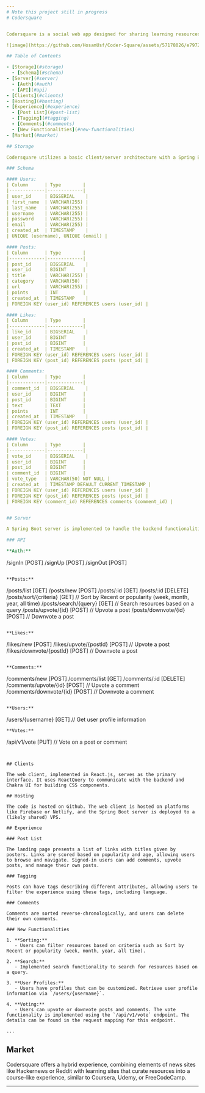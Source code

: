 ```yaml
---
# Note this project still in progress
# Codersquare 


Codersquare is a social web app designed for sharing learning resources in a hackernews-style experience. It allows users to post links to articles, videos, channels, or other public resources on the web, and enables other users to vote and comment on those resources.

![image](https://github.com/HosamUsf/Coder-Square/assets/57178026/e7972c48-d2c3-47cc-847f-4ae315190ae5)

## Table of Contents

- [Storage](#storage)
  - [Schema](#schema)
- [Server](#server)
  - [Auth](#auth)
  - [API](#api)
- [Clients](#clients)
- [Hosting](#hosting)
- [Experience](#experience)
  - [Post List](#post-list)
  - [Tagging](#tagging)
  - [Comments](#comments)
  - [New Functionalities](#new-functionalities)
- [Market](#market)

## Storage

Codersquare utilizes a basic client/server architecture with a Spring Boot server deployed on a cloud provider alongside a relational database.

### Schema

#### Users:
| Column      | Type        |
|-------------|-------------|
| user_id     | BIGSERIAL    |
| first_name  | VARCHAR(255) |
| last_name   | VARCHAR(255) |
| username    | VARCHAR(255) |
| password    | VARCHAR(255) |
| email       | VARCHAR(255) |
| created_at  | TIMESTAMP    |
| UNIQUE (username), UNIQUE (email) |

#### Posts:
| Column      | Type        |
|-------------|-------------|
| post_id     | BIGSERIAL    |
| user_id     | BIGINT      |
| title       | VARCHAR(255) |
| category    | VARCHAR(50)  |
| url         | VARCHAR(255) |
| points      | INT         |
| created_at  | TIMESTAMP    |
| FOREIGN KEY (user_id) REFERENCES users (user_id) |

#### Likes:
| Column      | Type        |
|-------------|-------------|
| like_id     | BIGSERIAL    |
| user_id     | BIGINT      |
| post_id     | BIGINT      |
| created_at  | TIMESTAMP    |
| FOREIGN KEY (user_id) REFERENCES users (user_id) |
| FOREIGN KEY (post_id) REFERENCES posts (post_id) |

#### Comments:
| Column      | Type        |
|-------------|-------------|
| comment_id  | BIGSERIAL    |
| user_id     | BIGINT      |
| post_id     | BIGINT      |
| text        | TEXT        |
| points      | INT         |
| created_at  | TIMESTAMP    |
| FOREIGN KEY (user_id) REFERENCES users (user_id) |
| FOREIGN KEY (post_id) REFERENCES posts (post_id) |

#### Votes:
| Column      | Type        |
|-------------|-------------|
| vote_id     | BIGSERIAL    |
| user_id     | BIGINT      |
| post_id     | BIGINT      |
| comment_id  | BIGINT      |
| vote_type   | VARCHAR(50) NOT NULL |
| created_at  | TIMESTAMP DEFAULT CURRENT_TIMESTAMP |
| FOREIGN KEY (user_id) REFERENCES users (user_id) |
| FOREIGN KEY (post_id) REFERENCES posts (post_id) |
| FOREIGN KEY (comment_id) REFERENCES comments (comment_id) |


## Server

A Spring Boot server is implemented to handle the backend functionalities. Authentication is based on JWT, with passwords encrypted and stored in the database. OAuth integration with platforms like Google, Facebook, and potentially Github is planned.

### API

**Auth:**
```
/signIn  [POST]
/signUp  [POST]
/signOut [POST]
```

**Posts:**
```
/posts/list [GET]
/posts/new  [POST]
/posts/:id  [GET]
/posts/:id  [DELETE]
/posts/sort/{criteria} [GET]    // Sort by Recent or popularity (week, month, year, all time)
/posts/search/{query} [GET]    // Search resources based on a query
/posts/upvote/{id} [POST]      // Upvote a post
/posts/downvote/{id} [POST]    // Downvote a post
```

**Likes:**
```
/likes/new [POST]
/likes/upvote/{postId} [POST]    // Upvote a post
/likes/downvote/{postId} [POST]  // Downvote a post
```

**Comments:**
```
/comments/new  [POST]
/comments/list [GET]
/comments/:id  [DELETE]
/comments/upvote/{id} [POST]      // Upvote a comment
/comments/downvote/{id} [POST]    // Downvote a comment
```

**Users:**
```
/users/{username} [GET]        // Get user profile information
```
**Votes:**

```
/api/v1/vote [PUT] // Vote on a post or comment
```


## Clients

The web client, implemented in React.js, serves as the primary interface. It uses ReactQuery to communicate with the backend and Chakra UI for building CSS components.

## Hosting

The code is hosted on Github. The web client is hosted on platforms like Firebase or Netlify, and the Spring Boot server is deployed to a (likely shared) VPS.

## Experience

### Post List

The landing page presents a list of links with titles given by posters. Links are scored based on popularity and age, allowing users to browse and navigate. Signed-in users can add comments, upvote posts, and manage their own posts.

### Tagging

Posts can have tags describing different attributes, allowing users to filter the experience using these tags, including language.

### Comments

Comments are sorted reverse-chronologically, and users can delete their own comments.

### New Functionalities

1. **Sorting:**
   - Users can filter resources based on criteria such as Sort by Recent or popularity (week, month, year, all time).

2. **Search:**
   - Implemented search functionality to search for resources based on a query.

3. **User Profiles:**
   - Users have profiles that can be customized. Retrieve user profile information via `/users/{username}`.

4. **Voting:**
   - Users can upvote or downvote posts and comments. The vote functionality is implemented using the `/api/v1/vote` endpoint. The details can be found in the request mapping for this endpoint.

...
```




## Market

Codersquare offers a hybrid experience, combining elements of news sites like Hackernews or Reddit with learning sites that curate resources into a course-like experience, similar to Coursera, Udemy, or FreeCodeCamp.

---
